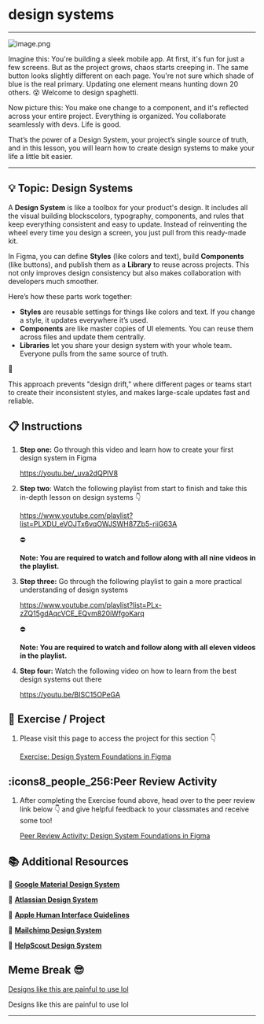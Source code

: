 # **design systems**

---

![image.png](attachment:f939bc5b-7f74-474e-b4fa-e8b82359118d:image.png)

Imagine this: You're building a sleek mobile app. At first, it's fun for just a few screens. But as the project grows, chaos starts creeping in. The same button looks slightly different on each page. You're not sure which shade of blue is the real primary. Updating one element means hunting down 20 others. 😵 Welcome to design spaghetti.

Now picture this: You make one change to a component, and it's reflected across your entire project. Everything is organized. You collaborate seamlessly with devs. Life is good.

That’s the power of a Design System, your project’s single source of truth, and in this lesson, you will learn how to create design systems to make your life a little bit easier.

---

## 💡 Topic: Design Systems

A **Design System** is like a toolbox for your product's design. It includes all the visual building blockscolors, typography, components, and rules that keep everything consistent and easy to update. Instead of reinventing the wheel every time you design a screen, you just pull from this ready-made kit.

In Figma, you can define **Styles** (like colors and text), build **Components** (like buttons), and publish them as a **Library** to reuse across projects. This not only improves design consistency but also makes collaboration with developers much smoother.

Here’s how these parts work together:

- **Styles** are reusable settings for things like colors and text. If you change a style, it updates everywhere it’s used.
- **Components** are like master copies of UI elements. You can reuse them across files and update them centrally.
- **Libraries** let you share your design system with your whole team. Everyone pulls from the same source of truth.

<aside>
🧠

This approach prevents "design drift," where different pages or teams start to create their inconsistent styles, and makes large-scale updates fast and reliable.

</aside>

## 📋 Instructions

1. **Step one:** Go through this video and learn how to create your first design system in Figma

   https://youtu.be/_uva2dQPlV8

1. **Step two**: Watch the following playlist from start to finish and take this in-depth lesson on design systems 👇

   https://www.youtube.com/playlist?list=PLXDU_eVOJTx6vqOWJSWH87Zb5-riiG63A

   <aside>
   ⛔

   **Note: You are required to watch and follow along with all nine videos in the playlist.**

   </aside>

1. **Step three:** Go through the following playlist to gain a more practical understanding of design systems

   https://www.youtube.com/playlist?list=PLx-zZQ15gdAqcVCE_EQvm820iWfgoKarq

   <aside>
   ⛔

   **Note: You are required to watch and follow along with all eleven videos in the playlist.**

   </aside>

1. **Step four:** Watch the following video on how to learn from the best design systems out there

   https://youtu.be/BISC15OPeGA

## **🧠 Exercise / Project**

1. Please visit this page to access the project for this section 👇

   [Exercise: Design System Foundations in Figma](https://www.notion.so/Exercise-Design-System-Foundations-in-Figma-23d52c03837981e5942ffcdb63d8714d?pvs=21)

## :icons8_people_256:Peer Review Activity

1. After completing the Exercise found above, head over to the peer review link below 👇 and give helpful feedback to your classmates and receive some too!

   [Peer Review Activity: Design System Foundations in Figma](https://www.notion.so/Peer-Review-Activity-Design-System-Foundations-in-Figma-23d52c03837981cdac61eb0854bd2841?pvs=21)

## 📚 Additional Resources

📌 [**Google Material Design System**](https://material.io/)

📌 [**Atlassian Design System**](https://atlassian.design/)

📌 [**Apple Human Interface Guidelines**](https://developer.apple.com/design/)

📌 [**Mailchimp Design System**](https://ux.mailchimp.com/patterns/color)

📌 [**HelpScout Design System**](https://style.helpscout.com/)

## Meme Break 😎

[Designs like this are painful to use lol](https://youtu.be/E1RlBUdlJh0)

Designs like this are painful to use lol

---
